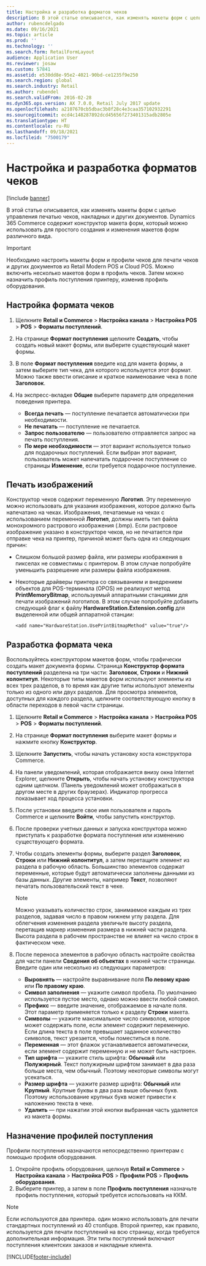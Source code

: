 ```yaml
---
title: Настройка и разработка форматов чеков
description: В этой статье описывается, как изменять макеты форм с целью управления печатью чеков, накладных и других документов. Dynamics 365 Commerce содержит конструктор макета форм, который можно использовать для простого создания и изменения макетов форм различного вида.
author: rubencdelgado
ms.date: 09/16/2021
ms.topic: article
ms.prod: ''
ms.technology: ''
ms.search.form: RetailFormLayout
audience: Application User
ms.reviewer: josaw
ms.custom: 57841
ms.assetid: e530dd8e-95e2-4021-90bd-ce1235f9e250
ms.search.region: global
ms.search.industry: Retail
ms.author: rubendel
ms.search.validFrom: 2016-02-28
ms.dyn365.ops.version: AX 7.0.0, Retail July 2017 update
ms.openlocfilehash: a2107670cb5dbac3b8f28c4e3caa357102932291
ms.sourcegitcommit: ecd4c148287892dcd45656f273401315adb2805e
ms.translationtype: HT
ms.contentlocale: ru-RU
ms.lasthandoff: 09/18/2021
ms.locfileid: "7500179"
---
```

# <a name="set-up-and-design-receipt-formats"></a>Настройка и разработка форматов чеков

[!include [banner](includes/banner.md)]

В этой статье описывается, как изменять макеты форм с целью управления печатью чеков, накладных и других документов. Dynamics 365 Commerce содержит конструктор макета форм, который можно использовать для простого создания и изменения макетов форм различного вида.

> [!IMPORTANT]
> Необходимо настроить макеты форм и профили чеков для печати чеков и других документов из Retail Modern POS и Cloud POS. Можно включить несколько макетов форм в профиль чеков. Затем можно назначить профиль поступления принтеру, изменив профиль оборудования.

## <a name="set-up-a-receipt-format"></a>Настройка формата чеков

1. Щелкните **Retail и Commerce** &gt; **Настройка канала** &gt; **Настройка POS** &gt; **POS** &gt; **Форматы поступлений**.
2. На странице **Формат поступления** щелкните **Создать**, чтобы создать новый макет формы, или выберите существующий макет формы.
3. В поле **Формат поступления** введите код для макета формы, а затем выберите тип чека, для которого используется этот формат. Можно также ввести описание и краткое наименование чека в поле **Заголовок**.
4. На экспресс-вкладке **Общие** выберите параметр для определения поведения принтера.

    - **Всегда печать** — поступление печатается автоматически при необходимости.
    - **Не печатать** — поступление не печатается.
    - **Запрос пользователю** — пользователю отправляется запрос на печать поступления.
    - **По мере необходимости** — этот вариант используется только для подарочных поступлений. Если выбран этот вариант, пользователь может напечатать подарочное поступление со страницы **Изменение**, если требуется подарочное поступление.

## <a name="print-images"></a>Печать изображений

Конструктор чеков содержит переменную **Логотип**. Эту переменную можно использовать для указания изображения, которое должно быть напечатано на чеках. Изображения, печатаемые на чеках с использованием переменной **Логотип**, должны иметь тип файла монохромного растрового изображения (.bmp). Если растровое изображение указано в конструкторе чеков, но не печатается при отправке чека на принтер, причиной может быть одна из следующих причин:

- Слишком большой размер файла, или размеры изображения в пикселах не совместимы с принтером. В этом случае попробуйте уменьшить разрешение или размеры файла изображения.
- Некоторые драйверы принтера со связыванием и внедрением объектов для POS-терминала (OPOS) не реализуют метод **PrintMemoryBitmap**, используемый аппаратными станциями для печати изображений логотипов. В этом случае попробуйте добавить следующий флаг к файлу **HardwareStation.Extension.config** для выделенной или общей аппаратной станции:

    `<add name="HardwareStation.UsePrintBitmapMethod" value="true"/>`

## <a name="design-a-receipt-format"></a>Разработка формата чека

Воспользуйтесь конструктором макетов форм, чтобы графически создать макет документа формы. Страница **Конструктор формата поступлений** разделена на три части: **Заголовок**, **Строки** и **Нижний колонтитул**. Некоторые типы макетов форм используют элементы из всех трех разделов, в то время как другие типы используют элементы только из одного или двух разделов. Для просмотра элементов, доступных для каждого раздела, щелкните соответствующую кнопку в области переходов в левой части страницы.

1. Щелкните **Retail и Commerce** &gt; **Настройка канала** &gt; **Настройка POS** &gt; **POS** &gt; **Форматы поступлений**.
2. На странице **Формат поступления** выберите макет формы и нажмите кнопку **Конструктор**.
3. Щелкните **Запустить**, чтобы начать установку хоста конструктора Commerce.
4. На панели уведомлений, которая отображается внизу окна Internet Explorer, щелкните **Открыть**, чтобы начать установку конструктора одним щелчком. (Панель уведомлений может отображаться в другом месте в других браузерах). Индикатор прогресса показывает ход процесса установки.
5. После установки введите свое имя пользователя и пароль Commerce и щелкните **Войти**, чтобы запустить конструктор.
6. После проверки учетных данных и запуска конструктора можно приступать к разработке формата поступления или изменению существующего формата.
7. Чтобы создать элементы формы, выберите раздел **Заголовок**, **Строки** или **Нижний колонтитул**, а затем перетащите элемент из раздела в рабочую область. Большинство элементов содержат переменные, которые будут автоматически заполнены данными из базы данных. Другие элементы, например **Текст**, позволяют печатать пользовательский текст в чеке.

    > [!NOTE]
    > Можно указывать количество строк, занимаемое каждым из трех разделов, задавая число в правом нижнем углу раздела. Для облегчения изменения раздела увеличьте высоту раздела, перетащив маркер изменения размера в нижней части раздела. Высота раздела в рабочем пространстве не влияет на число строк в фактическом чеке.

8. После переноса элементов в рабочую область настройте свойства для части панели **Сведения об объектах** в нижней части страницы. Введите один или несколько из следующих параметров:

    - **Выровнять** — настройте выравнивание поля **По левому краю** или **По правому краю**.
    - **Символ заполнения** — укажите символ пробела. По умолчанию используется пустое место, однако можно ввести любой символ.
    - **Префикс** — введите значение, отображаемое в начале поля. Этот параметр применяется только к разделу **Строки** макета.
    - **Символы** — укажите максимальное число символов, которое может содержать поле, если элемент содержит переменную. Если длина текста в поле превышает заданное количество символов, текст урезается, чтобы поместиться в поле.
    - **Переменная** — этот флажок устанавливается автоматически, если элемент содержит переменную и не может быть настроен.
    - **Тип шрифта** — укажите стиль шрифта: **Обычный** или **Полужирный**. Текст полужирным шрифтом занимает в два раза больше места, чем обычный. Поэтому некоторые символы могут усекаться.
    - **Размер шрифта** — укажите размер шрифта: **Обычный** или **Крупный**. Крупные буквы в два раза выше обычных букв. Поэтому использование крупных букв может привести к наложению текста в чеке.
    - **Удалить** — при нажатии этой кнопки выбранная часть удаляется из макета формы.

## <a name="assign-receipt-profiles"></a>Назначение профилей поступления

Профили поступления назначаются непосредственно принтерам с помощью профиля оборудования.

1. Откройте профиль оборудования, щелкнув **Retail и Commerce** &gt; **Настройка канала** &gt; **Настройка POS** &gt; **Профили POS** &gt; **Профиль оборудования**.
2. Выберите принтер, а затем в поле **Профиль поступления** назначьте профиль поступления, который требуется использовать на ККМ.

> [!NOTE]
> Если используются два принтера. один можно использовать для печати стандартных поступлений из 40 столбцов. Второй принтер, как правило, используется для печати поступлений на всю страницу, когда требуется дополнительная информация. Эти типы поступлений включают поступления клиентских заказов и накладные клиента.


[!INCLUDE[footer-include](../includes/footer-banner.md)]
